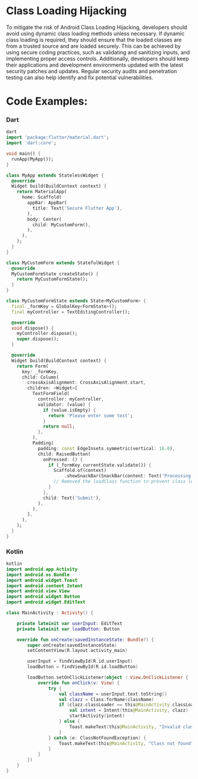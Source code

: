 
# Class Loading Hijacking

To mitigate the risk of Android Class Loading Hijacking, developers should avoid using dynamic class loading methods unless necessary. If dynamic class loading is required, they should ensure that the loaded classes are from a trusted source and are loaded securely. This can be achieved by using secure coding practices, such as validating and sanitizing inputs, and implementing proper access controls. Additionally, developers should keep their applications and development environments updated with the latest security patches and updates. Regular security audits and penetration testing can also help identify and fix potential vulnerabilities.

# Code Examples:

### Dart

```dart
dart
import 'package:flutter/material.dart';
import 'dart:core';

void main() {
  runApp(MyApp());
}

class MyApp extends StatelessWidget {
  @override
  Widget build(BuildContext context) {
    return MaterialApp(
      home: Scaffold(
        appBar: AppBar(
          title: Text('Secure Flutter App'),
        ),
        body: Center(
          child: MyCustomForm(),
        ),
      ),
    );
  }
}

class MyCustomForm extends StatefulWidget {
  @override
  MyCustomFormState createState() {
    return MyCustomFormState();
  }
}

class MyCustomFormState extends State<MyCustomForm> {
  final _formKey = GlobalKey<FormState>();
  final myController = TextEditingController();

  @override
  void dispose() {
    myController.dispose();
    super.dispose();
  }

  @override
  Widget build(BuildContext context) {
    return Form(
      key: _formKey,
      child: Column(
        crossAxisAlignment: CrossAxisAlignment.start,
        children: <Widget>[
          TextFormField(
            controller: myController,
            validator: (value) {
              if (value.isEmpty) {
                return 'Please enter some text';
              }
              return null;
            },
          ),
          Padding(
            padding: const EdgeInsets.symmetric(vertical: 16.0),
            child: RaisedButton(
              onPressed: () {
                if (_formKey.currentState.validate()) {
                  Scaffold.of(context)
                      .showSnackBar(SnackBar(content: Text('Processing Data')));
                  // Removed the loadClass function to prevent class loading hijacking
                }
              },
              child: Text('Submit'),
            ),
          ),
        ],
      ),
    );
  }
}
```


### Kotlin

```kotlin
kotlin
import android.app.Activity
import android.os.Bundle
import android.widget.Toast
import android.content.Intent
import android.view.View
import android.widget.Button
import android.widget.EditText

class MainActivity : Activity() {

    private lateinit var userInput: EditText
    private lateinit var loadButton: Button

    override fun onCreate(savedInstanceState: Bundle?) {
        super.onCreate(savedInstanceState)
        setContentView(R.layout.activity_main)

        userInput = findViewById(R.id.userInput)
        loadButton = findViewById(R.id.loadButton)

        loadButton.setOnClickListener(object : View.OnClickListener {
            override fun onClick(v: View) {
                try {
                    val className = userInput.text.toString()
                    val clazz = Class.forName(className)
                    if (clazz.classLoader == this@MainActivity.classLoader) {
                        val intent = Intent(this@MainActivity, clazz)
                        startActivity(intent)
                    } else {
                        Toast.makeText(this@MainActivity, "Invalid class", Toast.LENGTH_SHORT).show()
                    }
                } catch (e: ClassNotFoundException) {
                    Toast.makeText(this@MainActivity, "Class not found", Toast.LENGTH_SHORT).show()
                }
            }
        })
    }
}
```
